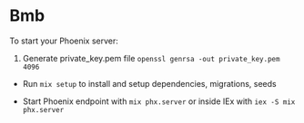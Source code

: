 # Bmb

To start your Phoenix server:

1. Generate private_key.pem file `openssl genrsa -out private_key.pem 4096`

- Run `mix setup` to install and setup dependencies, migrations, seeds
  <!-- * Run `mix setup` to install and setup dependencies -->
  <!-- * Run `mix ecto.migrate`  -->
  <!-- * Run `mix run priv/repo/seeds/seed_products.ex` -->
  <!-- * Run `mix run priv/repo/seeds/seed_categories.ex` -->
  <!-- * Run `mix run priv/repo/seeds/seed_products_categories.ex` -->
  <!-- * Run `mix run priv/repo/seeds/seed_products_recommendations.ex` -->
  <!-- * Run `mix run priv/repo/seeds/seed_accounts.ex` -->
  <!-- * Run `mix run priv/repo/seeds/seed_featured_products.ex` -->
  <!-- * Run `mix run priv/repo/seeds/seed_products_instructions_download_urls.ex` -->
  <!-- * Run `mix run priv/repo/seeds/seed_update_products_info.ex` -->

- Start Phoenix endpoint with `mix phx.server` or inside IEx with `iex -S mix phx.server`

<!-- `mix run priv/repo/seeds.exs` -->
